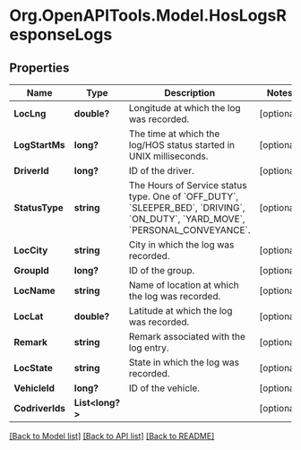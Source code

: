 # Org.OpenAPITools.Model.HosLogsResponseLogs
## Properties

Name | Type | Description | Notes
------------ | ------------- | ------------- | -------------
**LocLng** | **double?** | Longitude at which the log was recorded. | [optional] 
**LogStartMs** | **long?** | The time at which the log/HOS status started in UNIX milliseconds. | [optional] 
**DriverId** | **long?** | ID of the driver. | [optional] 
**StatusType** | **string** | The Hours of Service status type. One of &#x60;OFF_DUTY&#x60;, &#x60;SLEEPER_BED&#x60;, &#x60;DRIVING&#x60;, &#x60;ON_DUTY&#x60;, &#x60;YARD_MOVE&#x60;, &#x60;PERSONAL_CONVEYANCE&#x60;. | [optional] 
**LocCity** | **string** | City in which the log was recorded. | [optional] 
**GroupId** | **long?** | ID of the group. | [optional] 
**LocName** | **string** | Name of location at which the log was recorded. | [optional] 
**LocLat** | **double?** | Latitude at which the log was recorded. | [optional] 
**Remark** | **string** | Remark associated with the log entry. | [optional] 
**LocState** | **string** | State in which the log was recorded. | [optional] 
**VehicleId** | **long?** | ID of the vehicle. | [optional] 
**CodriverIds** | **List&lt;long?&gt;** |  | [optional] 

[[Back to Model list]](../README.md#documentation-for-models) [[Back to API list]](../README.md#documentation-for-api-endpoints) [[Back to README]](../README.md)

